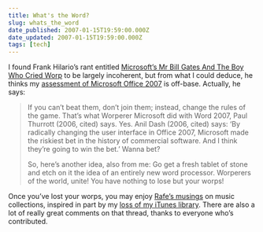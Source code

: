 ```yaml
---
title: What's the Word?
slug: whats_the_word
date_published: 2007-01-15T19:59:00.000Z
date_updated: 2007-01-15T19:59:00.000Z
tags: [tech]
---
```


I found Frank Hilario’s rant entitled [Microsoft’s Mr Bill Gates And The Boy Who Cried Worp](http://www.americanchronicle.com/articles/viewArticle.asp?articleID=19073) to be largely incoherent, but from what I could deduce, he thinks my [assessment of Microsoft Office 2007](/2006/06/19/office_2007_is_) is off-base. Actually, he says:

> If you can’t beat them, don’t join them; instead, change the rules of the game. That’s what Worperer Microsoft did with Word 2007, Paul Thurrott (2006, cited) says. Yes. Anil Dash (2006, cited) says: ‘By radically changing the user interface in Office 2007, Microsoft made the riskiest bet in the history of commercial software. And I think they’re going to win the bet.’ Wanna bet?
> 
> So, here’s another idea, also from me: Go get a fresh tablet of stone and etch on it the idea of an entirely new word processor. Worperers of the world, unite! You have nothing to lose but your worps!

Once you’ve lost your worps, you may enjoy [Rafe’s musings](http://rc3.org/2007/01/defining_your_m.php) on music collections, inspired in part by my [loss of my iTunes library](/2007/01/10/my_library_is_d). There are also a lot of really great comments on that thread, thanks to everyone who’s contributed.
